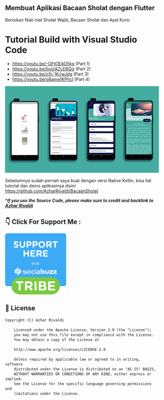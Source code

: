 ## Membuat Aplikasi Bacaan Sholat dengan Flutter
Berisikan Niat-niat Sholat Wajib, Bacaan Sholat dan Ayat Kursi

# Tutorial Build with Visual Studio Code
* https://youtu.be/-GFtOEAO5kg (Part 1)
* https://youtu.be/bolzAZyD8Qg (Part 2)
* https://youtu.be/cXi-1KJwJdg (Part 3)
* https://youtu.be/g8ame1KPhcI (Part 4)

<img src="screenshot/bacaansholat_azharrivaldi.png" data-canonical-src="screenshot/bacaansholat_azharrivaldi.png" style="max-width:100%;">

Sebelumnya sudah pernah saya buat dengan versi Native Kotlin, bisa liat tutorial dan demo aplikasinya disini https://github.com/AzharRivaldi/BacaanSholat

****If you use the Source Code, please make sure to credit and backlink to [Azhar Rivaldi](https://rivaldi48.blogspot.com/)***

## 👇 Click For Support Me :
<a href="https://sociabuzz.com/azharrvldi_/donate"> 
<img src="https://github.com/AzharRivaldi/AzharRivaldi/blob/master/Support%20Here.png" width="200" height="200"></a>

## 📄 License

```
Copyright (C) Azhar Rivaldi

    Licensed under the Apache License, Version 2.0 (the "License");
    you may not use this file except in compliance with the License.
    You may obtain a copy of the License at

    http://www.apache.org/licenses/LICENSE-2.0

    Unless required by applicable law or agreed to in writing, software
    distributed under the License is distributed on an "AS IS" BASIS,
    WITHOUT WARRANTIES OR CONDITIONS OF ANY KIND, either express or implied.
    See the License for the specific language governing permissions and
    limitations under the License.

```
